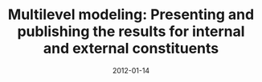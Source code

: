 ---
title: "Multilevel modeling: Presenting and publishing the results for internal and external constituents"
collection: publications
permalink: /publication/2012-mlm-results
date: 2012-01-14
venue: 'Multilevel modeling: Techniques and applications in institutional research (New Directions for Institutional Research)'
link: 'https://onlinelibrary.wiley.com/doi/abs/10.1002/ir.20017'
---